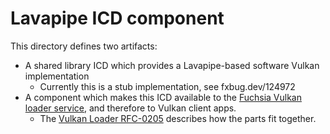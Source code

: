 # Lavapipe ICD component

This directory defines two artifacts:

* A shared library ICD which provides a Lavapipe-based software Vulkan implementation
  * Currently this is a stub implementation, see fxbug.dev/124972
* A component which makes this ICD available to the [Fuchsia Vulkan loader service][fuchsia-vulkan-loader],
  and therefore to Vulkan client apps.
  * The [Vulkan Loader RFC-0205][fuchsia-vulkan-loader-rfc] describes how the parts fit together.

[fuchsia-vulkan-loader]: https://fuchsia.googlesource.com/fuchsia/+/refs/heads/main/src/graphics/bin/vulkan_loader/README.md
[fuchsia-vulkan-loader-rfc]:https://fuchsia.dev/fuchsia-src/contribute/governance/rfcs/0205_vulkan_loader
